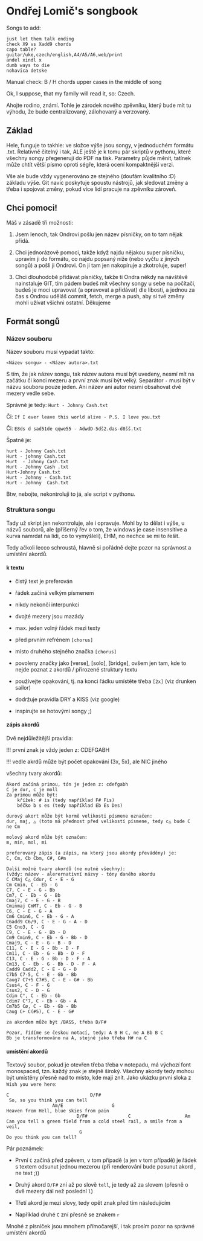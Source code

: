 # Ondřej Lomič's songbook

Songs to add: 
```
just let them talk ending
check X9 vs Xadd9 chords
capo table?
guitar/uke,czech/english,A4/A5/A6,web/print
andel xindl x
dumb ways to die
nohavica detske
```

Manual check:
B / H chords
upper cases in the middle of song

Ok, I suppose, that my family will read it, so: Czech.

Ahojte rodino, známí. Tohle je zárodek nového zpěvníku, který bude mít
tu výhodu, že bude centralizovaný, zálohovaný a verzovaný.

## Základ

Hele, funguje to takhle: ve složce výše jsou songy, v jednoduchém formátu
.txt. Relativně čitelný i tak, ALE ještě je k tomu pár skriptů v pythonu,
které všechny songy přegenerují do PDF na tisk. Parametry půjde měnit,
tatínek může chtít větší písmo oproti ségře, která ocení kompaktnější verzi.

Vše ale bude vždy vygenerováno ze stejného (doufám kvalitního :D) základu
výše. Git navíc poskytuje spoustu nástrojů, jak sledovat změny a třeba i
spojovat změny, pokud více lidí pracuje na zpěvníku zároveň.

## Chci pomoci!

Máš v zásadě tři možnosti:

1. Jsem lenoch, tak Ondrovi pošlu jen název písničky, on to tam nějak přidá.

2. Chci jednorázově pomoci, takže když najdu nějakou super písničku, upravím
ji do formátu, co najdu popsaný níže (nebo vyčtu z jiných songů) a pošli ji
Ondrovi. On ji tam jen nakopíruje a zkotroluje, super!

3. Chci dlouhodobě přidávat písničky, takže ti Ondra někdy na návštěvě
nainstaluje GIT, tím pádem budeš mít všechny songy u sebe na počítači,
budeš je moci upravovat (a opravovat a přidávat) dle libosti, a jednou
za čas s Ondrou uděláš commit, fetch, merge a push, aby si tvé změny mohli
užívat všichni ostatní. Děkujeme

## Formát songů

### Název souboru
Název souboru musí vypadat takto:

`<Název songu> - <Název autora>.txt`

S tím, že jak název songu, tak název autora musí být uvedeny, nesmí mít
na začátku či konci mezeru a první znak musí být velký. Separátor ` - ` 
musí být v názvu souboru pouze jeden. Ani název ani autor nesmí 
obsahovat dvě mezery vedle sebe.

Správně je tedy: `Hurt - Johnny Cash.txt`

Či: `If I ever leave this world alive - P.S. I love you.txt`

Či: `E8ds d sad51de qqwe55 - AdwdD-5dš2.das-d8šš.txt`

Špatně je:

```
hurt - Johnny Cash.txt
Hurt - johnny Cash.txt
Hurt  - Johnny Cash.txt
Hurt - Johnny Cash .txt
Hurt-Johnny Cash.txt
Hurt - Johnny - Cash.txt
Hurt - Johnny  Cash.txt
```

Btw, nebojte, nekontroluji to já, ale script v pythonu.

### Struktura songu

Tady už skript jen nekontroluje, ale i opravuje. Mohl by to dělat i výše,
u názvů souborů, ale (příšerný řev o tom, že windows je case insensitive
a kurva namrdat na lidi, co to vymýšleli), EHM, no nechce se mi to řešit.

Tedy ačkoli lecco schroustá, hlavně si pořádně dejte pozor na správnost
a umístění akordů.

#### k textu

- čistý text je preferován

- řádek začíná velkým písmenem
 
- nikdy nekončí interpunkcí

- dvojté mezery jsou mazády

- max. jeden volný řádek mezi texty

- před prvním refrénem `[chorus]`

- místo druhého stejného značka `[chorus]`

- povoleny značky jako [verse], [solo], [bridge], ovšem jen tam, kde to nejde
poznat z akordů / přirozené struktury textu

- používejte opakování, tj. na konci řádku umístěte třeba `[2x]`
(viz drunken sailor)

- dodržuje pravidla DRY a KISS (viz google)

- inspirujte se hotovými songy ;)

#### zápis akordů

Dvě nejdůležitější pravidla:

!!! první znak je vždy jeden z: CDEFGABH

!!! vedle akrdů může být počet opakování (3x, 5x), ale NIC jiného

všechny tvary akordů:

```
Akord začíná primou, tón je jeden z: cdefgabh
C je dur, c je moll
Za primou může být:
    křížek: # is (tedy například F# Fis)
    béčko b s es (tedy například Eb Es Des)

durový akort může být kormě velikosti písmene označen:
dur, maj, △ (toto má přednost před velikostí písmene, tedy c△ bude C ne Cm

molový akord může být označen:
m, min, mol, mi

preferovaný zápis (a zápis, na který jsou akordy převáděny) je:
C, Cm, Cb Cbm, C#, C#m

Další možné tvary akordů (ne nutně všechny):
(vždy: název - alerernativní názvy - tóny daného akordu
C CMaj C△ Cdur, C - E - G
Cm Cmin, C - Eb - G
C7, C - E - G - Bb
Cm7, C - Eb - G - Bb
Cmaj7, C - E - G - B
Cminmaj CmM7, C - Eb - G - B
C6, C - E - G - A
Cm6 Cmin6, C - Eb - G - A
C6add9 C6/9, C - E - G - A - D
C5 Cno3, C - G
C9, C - E - G - Bb - D
Cm9 Cmin9, C - Eb - G - Bb - D
Cmaj9, C - E - G - B - D
C11, C - E - G - Bb - D - F
Cm11, C - Eb - G - Bb - D - F
C13, C - E - G - Bb - D - F - A
Cm13, C - Eb - G - Bb - D - F - A
Cadd9 Cadd2, C - E - G - D
C7b5 C7-5, C - E - Gb - Bb
Caug7 C7+5 C7#5, C - E - G# - Bb
Csus4, C - F - G
Csus2, C - D - G
Cdim C°, C - Eb - Gb
Cdim7 C°7, C - Eb - Gb - A
Cm7b5 Cø, C - Eb - Gb - Bb
Caug C+ C(#5), C - E - G#

za akordem může být /BASS, třeba D/F#

Pozor, řídíme se českou notací, tedy: A B H C, ne A Bb B C
Bb je transformováno na A, stejně jako třeba H# na C
```

#### umístění akordů

Textový soubor, pokud je otevřen třeba třeba v notepadu, má výchozí font
monospaced, tzn. každý znak je stejně široký. Všechny akordy tedy mohou být
umístěny přesně nad to místo, kde mají znít. Jako ukázku první sloka z 
`Wish you were here`:

```
C                              D/F#
 So, so you think you can tell
                 Am/E                  G
Heaven from Hell, blue skies from pain
                          D/F#               C                    Am
Can you tell a green field from a cold steel rail, a smile from a veil,
                           G
Do you think you can tell?
```
Pár poznámek:

- První `C` začíná před zpěvem, v tom případě (a jen v tom případě)
je řádek s textem odsunut jednou mezerou (při renderování bude posunut akord
, ne text ;))

- Druhý akord `D/F#` zní až po slově `tell`, je tedy až za slovem (přesně
o dvě mezery dál než poslední `l`)

- Třetí akord je mezi slovy, tedy opět znak před tím následujícím

- Například druhé `C` zní přesně se znakem `r`

Mnohé z písniček jsou mnohem přímočarejší, i tak prosím pozor na správné
umístění akordů
